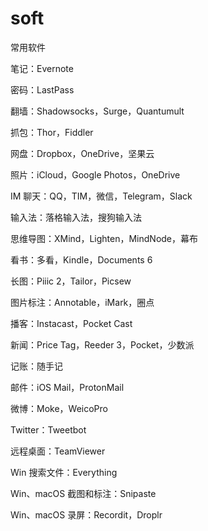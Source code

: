 # soft
常用软件

笔记：Evernote

密码：LastPass

翻墙：Shadowsocks，Surge，Quantumult

抓包：Thor，Fiddler

网盘：Dropbox，OneDrive，坚果云

照片：iCloud，Google Photos，OneDrive

IM 聊天：QQ，TIM，微信，Telegram，Slack

输入法：落格输入法，搜狗输入法

思维导图：XMind，Lighten，MindNode，幕布

看书：多看，Kindle，Documents 6

长图：Piiic 2，Tailor，Picsew

图片标注：Annotable，iMark，圈点

播客：Instacast，Pocket Cast

新闻：Price Tag，Reeder 3，Pocket，少数派

记账：随手记

邮件：iOS Mail，ProtonMail

微博：Moke，WeicoPro

Twitter：Tweetbot

远程桌面：TeamViewer

Win 搜索文件：Everything

Win、macOS 截图和标注：Snipaste

Win、macOS 录屏：Recordit，Droplr
